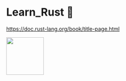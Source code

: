 # Learn_Rust  🦀

https://doc.rust-lang.org/book/title-page.html


<img src="https://doc.rust-lang.org/book/img/ferris/panics.svg" width="100px" heghit="100px">
